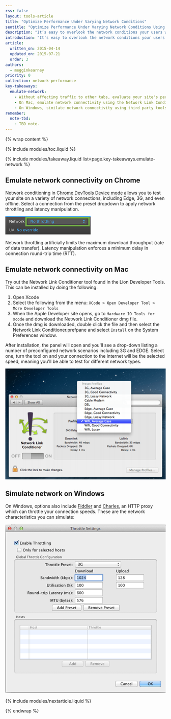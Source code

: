 ```yaml
---
rss: false
layout: tools-article
title: "Optimize Performance Under Varying Network Conditions"
seotitle: "Optimize Performance Under Varying Network Conditions Using Chrome DevTools Device Mode"
description: "It’s easy to overlook the network conditions your users will face on mobile. Use tools to emulate different network conditions, fix up any load time issues and your users will thank you."
introduction: "It’s easy to overlook the network conditions your users will face on mobile. Use tools to emulate different network conditions, fix up any load time issues and your users will thank you."
article:
  written_on: 2015-04-14
  updated_on: 2015-07-21
  order: 3
authors:
  - megginkearney
priority: 0
collection: network-performance
key-takeaways:
  emulate-network:
    - Without affecting traffic to other tabs, evaluate your site's performance using the Chrome DevTools network emulator.
    - On Mac, emulate network connectivity using the Network Link Conditioner tool.
    - On Windows, similate network connectivity using third party tools including <a href="http://www.telerik.com/fiddler">Fiddler</a> and <a href="http://www.charlesproxy.com/">Charles</a>.
remember:
  note-tbd:
    - TBD note.
---
```

{% wrap content %}

{% include modules/toc.liquid %}

{% include modules/takeaway.liquid list=page.key-takeaways.emulate-network %}

## Emulate network connectivity on Chrome

Network conditioning in
[Chrome DevTools Device mode](tools/setup/device-testing/devtools-emulator)
allows you to test your site on a variety of network connections, including Edge, 3G, and even offline. Select a connection from the preset dropdown to apply network throttling and latency manipulation.

![Device mode network controls](imgs/network-throttling.png)

Network throttling artificially limits the maximum download throughput (rate of data transfer). Latency manipulation enforces a minimum delay in connection round-trip time (RTT).

## Emulate network connectivity on Mac

Try out the Network Link Conditioner tool found in the Lion
Developer Tools. This can be installed by doing the following:

1. Open Xcode
2. Select the following from the menu: `XCode > Open Developer Tool > More Developer Tools`
3. When the Apple Developer site opens, go to `Hardware IO Tools for Xcode` and
download the Network Link Conditioner dmg file.
4. Once the dmg is downloaded, double click the file and then select the Network
Link Conditioner.prefpane and select `Install` on the System Preferences window.

After installation, the panel will open and you'll see a drop-down listing a number of
preconfigured network scenarios including 3G and EDGE. Select one, turn the tool
on and your connection to the internet will be the selected speed, meaning
you'll be able to test for different network types.

![OS X Network Link Conditioner](imgs/network-link-conditioner.png)

## Simulate network on Windows

On Windows, options also include [Fiddler](http://www.telerik.com/fiddler) and
[Charles](http://www.charlesproxy.com/), an HTTP proxy which can throttle your
connection speeds. These are the network characteristics you can simulate:

![Network throttling on other platforms](imgs/throttling.png)

{% include modules/nextarticle.liquid %}

{% endwrap %}
